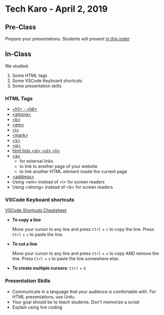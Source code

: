 # Tech Karo - April 2, 2019

## Pre-Class
Prepare your presentations. Students will present [in this order](https://docs.google.com/spreadsheets/d/17exer3kbR_-zD-AnYG_0dLJMHJav092fgtrsXWvpzHw/edit?usp=sharing)

## In-Class
We studied:
1. Some HTML tags
2. Some VSCode Keyboard shortcuts
3. Some presentation skills

### HTML Tags
- [&lt;h1&gt; - &lt;h6&gt;](https://developer.mozilla.org/en-US/docs/Web/HTML/Element/h1)
- [&lt;strong&gt;](https://developer.mozilla.org/en-US/docs/Web/HTML/Element/strong)
- [&lt;b&gt;](https://developer.mozilla.org/en-US/docs/Web/HTML/Element/b)
- [&lt;em&gt;](https://developer.mozilla.org/en-US/docs/Web/HTML/Element/em)
- [&lt;i&gt;](https://developer.mozilla.org/en-US/docs/Web/HTML/Element/i)
- [&lt;mark&gt;](https://developer.mozilla.org/en-US/docs/Web/HTML/Element/mark)
- [&lt;s&gt;](https://developer.mozilla.org/en-US/docs/Web/HTML/Element/s)
- [&lt;q&gt;](https://developer.mozilla.org/en-US/docs/Web/HTML/Element/q)
- [html lists &lt;ol&gt; &lt;ul&gt; &lt;li&gt;](https://developer.mozilla.org/en-US/docs/Web/HTML/Element/ul)
- [&lt;a&gt;](https://developer.mozilla.org/en-US/docs/Web/HTML/Element/a)
    - for external links
    - to link to another page of your website
    - to link another HTML element inside the current page
- [&lt;address&gt;](https://developer.mozilla.org/en-US/docs/Web/HTML/Element/address)
- Using &lt;em&gt; instead of &lt;i&gt; for screen readers
- Using &lt;strong&gt; instead of &lt;b&gt; for screen readers

### VSCode Keyboard shortcuts
[VSCode Shortcuts Cheatsheet](https://code.visualstudio.com/shortcuts/keyboard-shortcuts-windows.pdf)

- **To copy a line**
    
    Move your cursor to any line and press `Ctrl` + `c` to copy the line. Press `Ctrl` + `v` to paste the line.
- **To cut a line**
    
    Move your cursor to any line and press `Ctrl` + `x` to copy AND remove the line. Press `Ctrl` + `v` to paste the line somewhere else.
- **To create multiple cursors:** `Ctrl` + `d`

### Presentation Skills
- Communicate in a language that your audience is comfortable with. For HTML presentations, use Urdu.
- Your goal should be to teach students. Don't memorize a script
- Explain using live coding